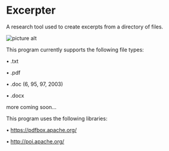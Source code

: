 # Excerpter
A research tool used to create excerpts from a directory of files.

![picture alt](http://i.imgur.com/zwMNFEt.png "Excerpter Screenshot")

This program currently supports the following file types:

• .txt

• .pdf

• .doc (6, 95, 97, 2003)

• .docx

more coming soon...

This program uses the following libraries:

• https://pdfbox.apache.org/

• http://poi.apache.org/
